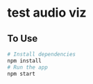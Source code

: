 # test audio viz


## To Use

```bash
# Install dependencies
npm install
# Run the app
npm start
```
